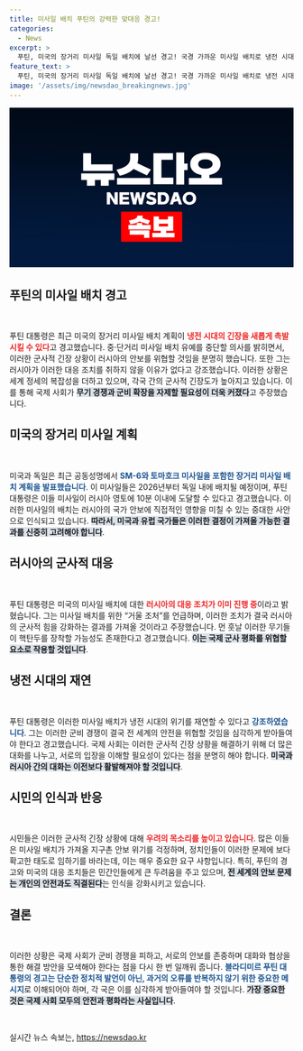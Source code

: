 ```yaml
---
title: 미사일 배치 푸틴의 강력한 맞대응 경고!
categories:
  - News
excerpt: >
  푸틴, 미국의 장거리 미사일 독일 배치에 날선 경고! 국경 가까운 미사일 배치로 냉전 시대의 긴장이 다시 고조될까? 러시아의 거울 조처가 예고된 가운데, 전 세계가 이 상황을 주목하고 있습니다.
feature_text: >
  푸틴, 미국의 장거리 미사일 독일 배치에 날선 경고! 국경 가까운 미사일 배치로 냉전 시대의 긴장이 다시 고조될까? 러시아의 거울 조처가 예고된 가운데, 전 세계가 이 상황을 주목하고 있습니다.
image: '/assets/img/newsdao_breakingnews.jpg'
---
```


<p><img src="/assets/img/newsdao_breakingnews.jpg" alt="koreaapp 속보" /></p>

<h2 data-ke-size="size26">푸틴의 미사일 배치 경고</h2>

<p data-ke-size="size16">&nbsp;</p>

<p>푸틴 대통령은 최근 미국의 장거리 미사일 배치 계획이 <b><span style="color: #ee2323;">냉전 시대의 긴장을 새롭게 촉발시킬 수 있다</span></b>고 경고했습니다. 중·단거리 미사일 배치 유예를 중단할 의사를 밝히면서, 이러한 군사적 긴장 상황이 러시아의 안보를 위협할 것임을 분명히 했습니다. 또한 그는 러시아가 이러한 대응 조치를 취하지 않을 이유가 없다고 강조했습니다. 이러한 상황은 세계 정세의 복잡성을 더하고 있으며, 각국 간의 군사적 긴장도가 높아지고 있습니다. 이를 통해 국제 사회가 <b><span style="background-color: #21538527;">무기 경쟁과 군비 확장을 자제할 필요성이 더욱 커졌다</span></b>고 주장했습니다.</p>

<h2 data-ke-size="size26">미국의 장거리 미사일 계획</h2>

<p data-ke-size="size16">&nbsp;</p>

<p>미국과 독일은 최근 공동성명에서 <b><span style="color: #1a5490;">SM-6와 토마호크 미사일을 포함한 장거리 미사일 배치 계획을 발표했습니다</span></b>. 이 미사일들은 2026년부터 독일 내에 배치될 예정이며, 푸틴 대통령은 이들 미사일이 러시아 영토에 10분 이내에 도달할 수 있다고 경고했습니다. 이러한 미사일의 배치는 러시아의 국가 안보에 직접적인 영향을 미칠 수 있는 중대한 사안으로 인식되고 있습니다. <b><span style="background-color: #21538527;">따라서, 미국과 유럽 국가들은 이러한 결정이 가져올 가능한 결과를 신중히 고려해야 합니다</span></b>.</p>

<h2 data-ke-size="size26">러시아의 군사적 대응</h2>

<p data-ke-size="size16">&nbsp;</p>

<p>푸틴 대통령은 미국의 미사일 배치에 대한 <b><span style="color: #ee2323;">러시아의 대응 조치가 이미 진행 중</span></b>이라고 밝혔습니다. 그는 미사일 배치를 위한 “거울 조처”를 언급하며, 이러한 조치가 결국 러시아의 군사적 힘을 강화하는 결과를 가져올 것이라고 주장했습니다. 먼 훗날 이러한 무기들이 핵탄두를 장착할 가능성도 존재한다고 경고했습니다. <b><span style="background-color: #21538527;">이는 국제 군사 평화를 위협할 요소로 작용할 것입니다</span></b>.</p>

<h2 data-ke-size="size26">냉전 시대의 재연</h2>

<p data-ke-size="size16">&nbsp;</p>

<p>푸틴 대통령은 이러한 미사일 배치가 냉전 시대의 위기를 재연할 수 있다고 <b><span style="color: #1a5490;">강조하였습니다</span></b>. 그는 이러한 군비 경쟁이 결국 전 세계의 안전을 위협할 것임을 심각하게 받아들여야 한다고 경고했습니다. 국제 사회는 이러한 군사적 긴장 상황을 해결하기 위해 더 많은 대화를 나누고, 서로의 입장을 이해할 필요성이 있다는 점을 분명히 해야 합니다. <b><span style="background-color: #21538527;">미국과 러시아 간의 대화는 이전보다 활발해져야 할 것입니다</span></b>.</p>

<h2 data-ke-size="size26">시민의 인식과 반응</h2>

<p data-ke-size="size16">&nbsp;</p>

<p>시민들은 이러한 군사적 긴장 상황에 대해 <b><span style="color: #ee2323;">우려의 목소리를 높이고 있습니다</span></b>. 많은 이들은 미사일 배치가 가져올 지구촌 안보 위기를 걱정하며, 정치인들이 이러한 문제에 보다 확고한 태도로 임하기를 바라는데, 이는 매우 중요한 요구 사항입니다. 특히, 푸틴의 경고와 미국의 대응 조치들은 민간인들에게 큰 두려움을 주고 있으며, <b><span style="background-color: #21538527;">전 세계의 안보 문제는 개인의 안전과도 직결된다</span></b>는 인식을 강화시키고 있습니다.</p>

<h2 data-ke-size="size26">결론</h2>

<p data-ke-size="size16">&nbsp;</p>

<p>이러한 상황은 국제 사회가 군비 경쟁을 피하고, 서로의 안보를 존중하며 대화와 협상을 통한 해결 방안을 모색해야 한다는 점을 다시 한 번 일깨워 줍니다. <b><span style="color: #1a5490;">블라디미르 푸틴 대통령의 경고는 단순한 정치적 발언이 아닌, 과거의 오류를 반복하지 않기 위한 중요한 메시지</span></b>로 이해되어야 하며, 각 국은 이를 심각하게 받아들여야 할 것입니다. <b><span style="background-color: #21538527;">가장 중요한 것은 국제 사회 모두의 안전과 평화라는 사실입니다</span></b>. </p>

<p data-ke-size="size16">&nbsp;</p>
실시간 뉴스 속보는, <a href="https://newsdao.kr" rel="dofollow">https://newsdao.kr</a>


